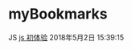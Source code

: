 # myBookmarks
JS
[js 初体验](https://irwenjing.github.io/myBookmarks/js/key/index.html) 2018年5月2日 15:39:15
